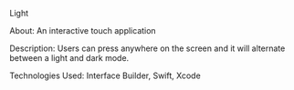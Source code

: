 Light

About:
An interactive touch application

Description:
Users can press anywhere on the screen and it will alternate between a light and dark mode.

Technologies Used:
Interface Builder, Swift, Xcode
